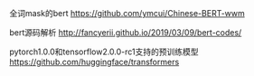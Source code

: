 全词mask的bert
https://github.com/ymcui/Chinese-BERT-wwm

bert源码解析
http://fancyerii.github.io/2019/03/09/bert-codes/

pytorch1.0.0和tensorflow2.0.0-rc1支持的预训练模型
https://github.com/huggingface/transformers




